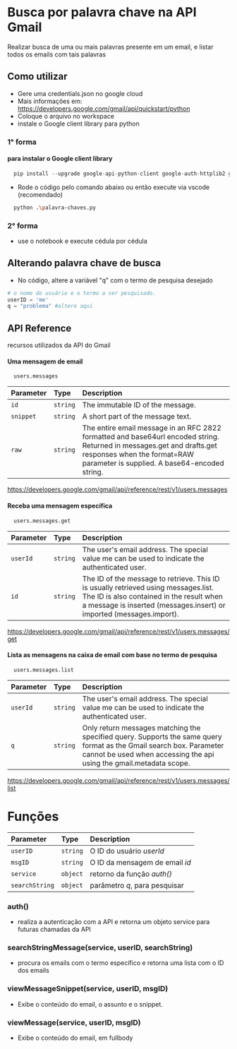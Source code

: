 # Busca por palavra chave na API Gmail

Realizar busca de uma ou mais palavras presente em um email, e listar todos os emails com tais palavras

## Como utilizar

* Gere uma credentials.json no google cloud
* Mais informações em: https://developers.google.com/gmail/api/quickstart/python
* Coloque o arquivo no workspace
* instale o Google client library para python

### 1° forma

#### para instalar o Google client library
```python
  pip install --upgrade google-api-python-client google-auth-httplib2 google-auth-oauthlib
```

* Rode o código pelo comando abaixo ou então execute via vscode (recomendado)

```bash
  python .\palavra-chaves.py
```
### 2° forma
* use o notebook e execute cédula por cédula

## Alterando palavra chave de busca
* No código, altere a variável "q" com o termo de pesquisa desejado
```python
# o nome do usuário e o termo a ser pesquisado.
userID = 'me'    
q = "problema" #altere aqui
```

## API Reference
recursos utilizados da API do Gmail

#### Uma mensagem de email

```
  users.messages
```

| Parameter | Type     | Description                       |
| :-------- | :------- | :-------------------------------- |
| `id`      | `string` | The immutable ID of the message. |
| `snippet`      | `string` | A short part of the message text. |
| `raw`      | `string` | The entire email message in an RFC 2822 formatted and base64url encoded string. Returned in messages.get and drafts.get responses when the format=RAW parameter is supplied. A base64-encoded string. |

https://developers.google.com/gmail/api/reference/rest/v1/users.messages

#### Receba uma mensagem específica

```
  users.messages.get
```

| Parameter | Type     | Description                |
| :-------- | :------- | :------------------------- |
| `userId` | `string` | The user's email address. The special value me can be used to indicate the authenticated user.|
| `id` | `string` | The ID of the message to retrieve. This ID is usually retrieved using messages.list. The ID is also contained in the result when a message is inserted (messages.insert) or imported (messages.import). |

https://developers.google.com/gmail/api/reference/rest/v1/users.messages/get

#### Lista as mensagens na caixa de email com base no termo de pesquisa

```
  users.messages.list
```

| Parameter | Type     | Description                       |
| :-------- | :------- | :-------------------------------- |
| `userId`      | `string` | The user's email address. The special value me can be used to indicate the authenticated user. |
| `q`      | `string` | Only return messages matching the specified query. Supports the same query format as the Gmail search box. Parameter cannot be used when accessing the api using the gmail.metadata scope. |

https://developers.google.com/gmail/api/reference/rest/v1/users.messages/list

# Funções

| Parameter | Type     | Description                       |
| :-------- | :------- | :-------------------------------- |
| `userID`      | `string` | O ID do usuário *userId* |
| `msgID`      | `string` | O ID da mensagem de email *id* |
| `service`      | `object` | retorno da função *auth()* |
| `searchString`      | `object` | parâmetro *q*, para pesquisar |

### auth()
* realiza a autenticação com a API e retorna um objeto service para futuras chamadas da API

### searchStringMessage(service, userID, searchString)
* procura os emails com o termo específico e retorna uma lista com o ID dos emails

### viewMessageSnippet(service, userID, msgID)
* Exibe o conteúdo do email, o assunto e o snippet.

### viewMessage(service, userID, msgID)
* Exibe o conteúdo do email, em fullbody


